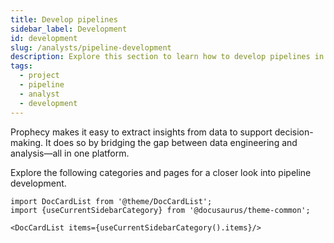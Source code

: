 ```yaml
---
title: Develop pipelines
sidebar_label: Development
id: development
slug: /analysts/pipeline-development
description: Explore this section to learn how to develop pipelines in Prophecy
tags:
  - project
  - pipeline
  - analyst
  - development
---
```


Prophecy makes it easy to extract insights from data to support decision-making. It does so by bridging the gap between data engineering and analysis—all in one platform.

Explore the following categories and pages for a closer look into pipeline development.

```mdx-code-block
import DocCardList from '@theme/DocCardList';
import {useCurrentSidebarCategory} from '@docusaurus/theme-common';

<DocCardList items={useCurrentSidebarCategory().items}/>
```
